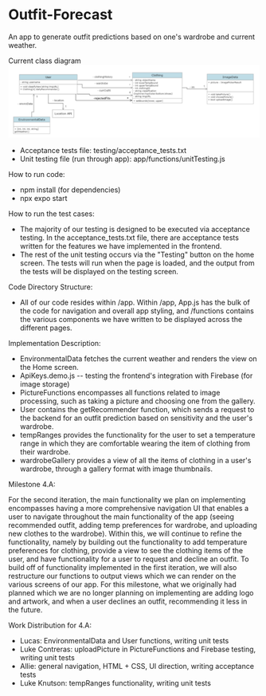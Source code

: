 # Outfit-Forecast

An app to generate outfit predictions based on one's wardrobe and current weather.

Current class diagram
![Class Diagram](class-diagrams/updatedClassDiagram5.png)

* Acceptance tests file: testing/acceptance_tests.txt
* Unit testing file (run through app): app/functions/unitTesting.js

How to run code:
- npm install (for dependencies)
- npx expo start

How to run the test cases:
- The majority of our testing is designed to be executed via acceptance testing. In the acceptance_tests.txt file, there are acceptance tests written for the features we have implemented in the frontend.
- The rest of the unit testing occurs via the "Testing" button on the home screen. The tests will run when the page is loaded, and the output from the tests will be displayed 
on the testing screen.

Code Directory Structure:
 * All of our code resides within /app. Within /app, App.js has the bulk of the code for navigation and overall app styling, and /functions contains the various components we have written to be displayed across the different pages.

Implementation Description:
 * EnvironmentalData fetches the current weather and renders the view on the Home screen.
 * ApiKeys.demo.js -- testing the frontend's integration with Firebase (for image storage)
 * PictureFunctions encompasses all functions related to image processing, such as taking a picture and choosing one from the gallery. 
 * User contains the getRecommender function, which sends a request to the backend for an outfit prediction based on sensitivity and the user's wardrobe.
 * tempRanges provides the functionality for the user to set a temperature range in which they are comfortable wearing the item of clothing from their wardrobe.
 * wardrobeGallery provides a view of all the items of clothing in a user's wardrobe, through a gallery format with image thumbnails. 

Milestone 4.A:

For the second iteration, the main functionality we plan on implementing encompasses having a more comprehensive navigation UI that enables a user to navigate throughout the main functionality of the app (seeing recommended outfit, adding temp preferences for wardrobe, and uploading new clothes to the wardrobe). Within this, we will continue to refine the functionality, namely by building out the functionality to add temperature preferences for clothing, provide a view to see the clothing items of the user, and have functionality for a user to request and decline an outfit. To build off of functionality implemented in the first iteration, we will also restructure our functions to output views which we can render on the various screens of our app.
For this milestone, what we originally had planned which we are no longer planning on implementing are adding logo and artwork, and when a user declines an outfit, recommending it less in the future. 
 
Work Distribution for 4.A:
* Lucas: EnvironmentalData and User functions, writing unit tests
* Luke Contreras: uploadPicture in PictureFunctions and Firebase testing, writing unit tests
* Allie: general navigation, HTML + CSS, UI direction, writing acceptance tests
* Luke Knutson: tempRanges functionality, writing unit tests

